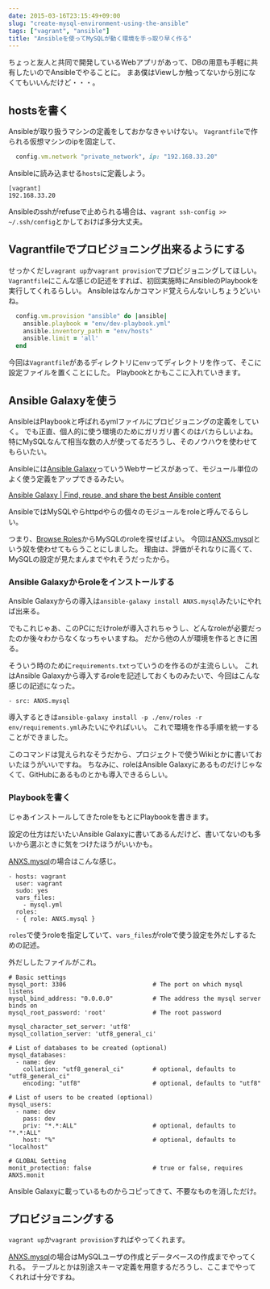 ```yaml
---
date: 2015-03-16T23:15:49+09:00
slug: "create-mysql-environment-using-the-ansible"
tags: ["vagrant", "ansible"]
title: "Ansibleを使ってMySQLが動く環境を手っ取り早く作る"
---
```


ちょっと友人と共同で開発しているWebアプリがあって、DBの用意も手軽に共有したいのでAnsibleでやることに。
まあ僕はViewしか触ってないから別になくてもいいんだけど・・・。

## hostsを書く

Ansibleが取り扱うマシンの定義をしておかなきゃいけない。
`Vagrantfile`で作られる仮想マシンのipを固定して、

``` ruby
  config.vm.network "private_network", ip: "192.168.33.20"
```

Ansibleに読み込ませる`hosts`に定義しよう。

```
[vagrant]
192.168.33.20
```

Ansibleのsshがrefuseで止められる場合は、`vagrant ssh-config >> ~/.ssh/config`とかしておけば多分大丈夫。

## Vagrantfileでプロビジョニング出来るようにする

せっかくだし`vagrant up`か`vagrant provision`でプロビジョニングしてほしい。
`Vagrantfile`にこんな感じの記述をすれば、初回実施時にAnsibleのPlaybookを実行してくれるらしい。
Ansibleはなんかコマンド覚えらんないしちょうどいいね。

``` ruby
  config.vm.provision "ansible" do |ansible|
    ansible.playbook = "env/dev-playbook.yml"
    ansible.inventory_path = "env/hosts"
    ansible.limit = 'all'
  end
```

今回は`Vagrantfile`があるディレクトリに`env`ってディレクトリを作って、そこに設定ファイルを置くことにした。
Playbookとかもここに入れていきます。

## Ansible Galaxyを使う

AnsibleはPlaybookと呼ばれるymlファイルにプロビジョニングの定義をしていく。
でも正直、個人的に使う環境のためにガリガリ書くのはバカらしいよね。
特にMySQLなんて相当な数の人が使ってるだろうし、そのノウハウを使わせてもらいたい。

Ansibleには[Ansible Galaxy](https://galaxy.ansible.com/)っていうWebサービスがあって、モジュール単位のよく使う定義をアップできるみたい。

[Ansible Galaxy | Find, reuse, and share the best Ansible content](https://galaxy.ansible.com/)

AnsibleではMySQLやらhttpdやらの個々のモジュールをroleと呼んでるらしい。

つまり、[Browse Roles](https://galaxy.ansible.com/list#/roles)からMySQLのroleを探せばよい。
今回は[ANXS.mysql](https://galaxy.ansible.com/list#/roles/509)という奴を使わせてもらうことにしました。
理由は、評価がそれなりに高くて、MySQLの設定が見たまんまでやれそうだったから。

### Ansible Galaxyからroleをインストールする

Ansible Galaxyからの導入は`ansible-galaxy install ANXS.mysql`みたいにやれば出来る。

でもこれじゃあ、このPCにだけroleが導入されちゃうし、どんなroleが必要だったのか後々わからなくなっちゃいますね。
だから他の人が環境を作るときに困る。

そういう時のために`requirements.txt`っていうのを作るのが主流らしい。
これはAnsible Galaxyから導入するroleを記述しておくものみたいで、今回はこんな感じの記述になった。

```
- src: ANXS.mysql
```

導入するときは`ansible-galaxy install -p ./env/roles -r env/requirements.yml`みたいにやればいい。
これで環境を作る手順を統一することができました。

このコマンドは覚えられなそうだから、プロジェクトで使うWikiとかに書いておいたほうがいいですね。
ちなみに、roleはAnsible Galaxyにあるものだけじゃなくて、GitHubにあるものとかも導入できるらしい。

### Playbookを書く

じゃあインストールしてきたroleをもとにPlaybookを書きます。

設定の仕方はだいたいAnsible Galaxyに書いてあるんだけど、書いてないのも多いから選ぶときに気をつけたほうがいいかも。

[ANXS.mysql](https://galaxy.ansible.com/list#/roles/509)の場合はこんな感じ。

```
- hosts: vagrant
  user: vagrant
  sudo: yes
  vars_files:
    - mysql.yml
  roles:
  - { role: ANXS.mysql }
```

`roles`で使うroleを指定していて、`vars_files`がroleで使う設定を外だしするための記述。

外だししたファイルがこれ。

```
# Basic settings
mysql_port: 3306                        # The port on which mysql listens
mysql_bind_address: "0.0.0.0"           # The address the mysql server binds on
mysql_root_password: 'root'             # The root password

mysql_character_set_server: 'utf8'
mysql_collation_server: 'utf8_general_ci'

# List of databases to be created (optional)
mysql_databases:
  - name: dev
    collation: "utf8_general_ci"        # optional, defaults to "utf8_general_ci"
    encoding: "utf8"                    # optional, defaults to "utf8"

# List of users to be created (optional)
mysql_users:
  - name: dev
    pass: dev
    priv: "*.*:ALL"                     # optional, defaults to "*.*:ALL"
    host: "%"                           # optional, defaults to "localhost"

# GLOBAL Setting
monit_protection: false                 # true or false, requires ANXS.monit
```

Ansible Galaxyに載っているものからコピってきて、不要なものを消しただけ。

## プロビジョニングする

`vagrant up`か`vagrant provision`すればやってくれます。

[ANXS.mysql](https://galaxy.ansible.com/list#/roles/509)の場合はMySQLユーザの作成とデータベースの作成までやってくれる。
テーブルとかは別途スキーマ定義を用意するだろうし、ここまでやってくれれば十分ですね。

